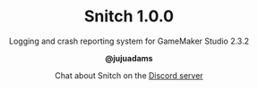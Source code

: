 <h1 align="center">Snitch 1.0.0</h1>

<p align="center">Logging and crash reporting system for GameMaker Studio 2.3.2</p>

<p align="center"><b>@jujuadams</b></p>

<p align="center">Chat about Snitch on the <a href="https://discord.gg/8krYCqr">Discord server</a></p>
